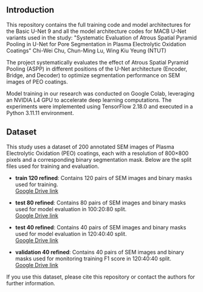 ## Introduction

This repository contains the full training code and model architectures for the Basic U-Net 9 and all the model architecture codes for MACB U-Net variants used in the study:
"Systematic Evaluation of Atrous Spatial Pyramid Pooling in U-Net for Pore Segmentation in Plasma Electrolytic Oxidation Coatings"
Chi-Wei Chu, Chun-Ming Lu, Wing Kiu Yeung (NTUT)

The project systematically evaluates the effect of Atrous Spatial Pyramid Pooling (ASPP) in different positions of the U-Net architecture (Encoder, Bridge, and Decoder) to optimize segmentation performance on SEM images of PEO coatings.

Model training in our research was conducted on Google Colab, leveraging an NVIDIA L4 GPU to accelerate deep learning computations. The experiments were implemented using TensorFlow 2.18.0 and executed in a Python 3.11.11 environment.

## Dataset

This study uses a dataset of 200 annotated SEM images of Plasma Electrolytic Oxidation (PEO) coatings, each with a resolution of 800×800 pixels and a corresponding binary segmentation mask. Below are the split files used for training and evaluation.

- **train 120 refined**: Contains 120 pairs of SEM images and binary masks used for training.  
  [Google Drive link](https://drive.google.com/drive/folders/1Pj50Xzh4O7QDmpdqzrPa7wy1Luj8H3SL?usp=sharing)

- **test 80 refined**: Contains 80 pairs of SEM images and binary masks used for model evaluation in 100:20:80 split.  
  [Google Drive link](https://drive.google.com/drive/folders/1nL9yluKED42pJTm3eplWpEfXBuuOpgXo?usp=sharing)

- **test 40 refined**: Contains 40 pairs of SEM images and binary masks used for model evaluation in 120:40:40 split.  
  [Google Drive link](https://drive.google.com/drive/folders/1otS5Gp2Gjo6ihtNr60dOFZ_dLGCJ714X?usp=sharing)

- **validation 40 refined**: Contains 40 pairs of SEM images and binary masks used for monitoring training F1 score in 120:40:40 split.  
  [Google Drive link](https://drive.google.com/drive/folders/1wVqP1qeWZD5iE8N0iKqZq3bd-ldme8px?usp=sharing)


If you use this dataset, please cite this repository or contact the authors for further information.

